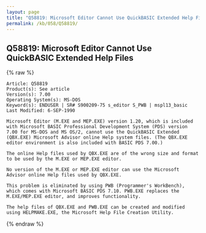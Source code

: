 ```yaml
---
layout: page
title: "Q58819: Microsoft Editor Cannot Use QuickBASIC Extended Help Files"
permalink: /kb/058/Q58819/
---
```


## Q58819: Microsoft Editor Cannot Use QuickBASIC Extended Help Files

{% raw %}

	Article: Q58819
	Product(s): See article
	Version(s): 7.00
	Operating System(s): MS-DOS
	Keyword(s): ENDUSER | SR# S900209-75 s_editor S_PWB | mspl13_basic
	Last Modified: 6-SEP-1990
	
	Microsoft Editor (M.EXE and MEP.EXE) version 1.20, which is included
	with Microsoft BASIC Professional Development System (PDS) version
	7.00 for MS-DOS and MS OS/2, cannot use the QuickBASIC Extended
	(QBX.EXE) Microsoft Advisor online Help system files. (The QBX.EXE
	editor environment is also included with BASIC PDS 7.00.)
	
	The online Help files used by QBX.EXE are of the wrong size and format
	to be used by the M.EXE or MEP.EXE editor.
	
	No version of the M.EXE or MEP.EXE editor can use the Microsoft
	Advisor online Help files used by QBX.EXE.
	
	This problem is eliminated by using PWB (Programmer's WorkBench),
	which comes with Microsoft BASIC PDS 7.10. PWB.EXE replaces the
	M.EXE/MEP.EXE editor, and improves functionality.
	
	The help files of QBX.EXE and PWB.EXE can be created and modified
	using HELPMAKE.EXE, the Microsoft Help File Creation Utility.

{% endraw %}
